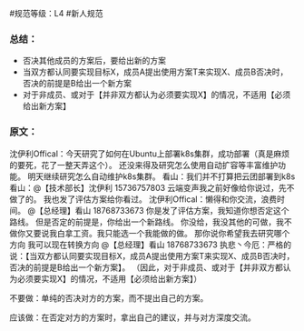 #规范等级：L4 
#新人规范 
### 总结：
- 否决其他成员的方案后，要给出新的方案
- 当双方都认同要实现目标X，成员A提出使用方案T来实现X、成员B否决时，否决的前提是B给出一个新方案
- 对于非成员、或对于【并非双方都认为必须要实现X】的情况，不适用【必须给出新方案】

### 原文：
沈伊利Offical：今天研究了如何在Ubuntu上部署k8s集群，成功部署（真是麻烦的要死，花了一整天弄这个）。
还没来得及研究怎么使用自动扩容等丰富维护功能。
明天继续研究怎么自动维护k8s集群。
看山：我们并不打算把云团部署到k8s
看山：@【技术部长】沈伊利 15736757803 云端变声我之前好像给你说过，先不做了的。
我也发了评估方案给你看过。
沈伊利Offical：懒得和你交流，浪费时间。
@【总经理】看山 18768733673
你是发了评估方案，我知道你想否定这个路线。
但是否定的前提是，你给出一个新路线。
你没给，我没其他的可做，我不做你又要说我白拿工资。我只能选一个我能做的做。
那你说你希望我去研究哪个方向
我可以现在转换方向
@【总经理】看山 18768733673
执悲丶今厄：严格的说：【当双方都认同要实现目标X，成员A提出使用方案T来实现X、成员B否决时，否决的前提是B给出一个新方案】。
（因此，对于非成员、或对于【并非双方都认为必须要实现X】的情况，不适用【必须给出新方案】）



不要做：单纯的否决对方的方案，而不提出自己的方案。

应该做：在否定对方的方案时，拿出自己的建议，并与对方深度交流。
